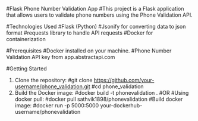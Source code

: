 #Flask Phone Number Validation App
#This project is a Flask application that allows users to validate phone numbers using the Phone Validation API.

#Technologies Used
#Flask (Python)
#Jsonify for converting data to json format
#requests library to handle API requests
#Docker for containerization

#Prerequisites
#Docker installed on your machine.
#Phone Number Validation API key from app.abstractapi.com

#Getting Started
1. Clone the repository:
#git clone https://github.com/your-username/phone_validation.git
#cd phone_validation
2. Build the Docker image:
#docker build -t phonevalidation . 
#OR
#Using docker pull:
#docker pull sathvik1898/phonevalidation
#Build docker image:
#docker run -p 5000:5000 your-dockerhub-username/phonevalidation
